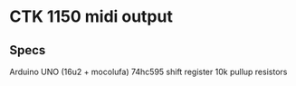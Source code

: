 # CTK 1150 midi output

## Specs
Arduino UNO (16u2 + mocolufa)
74hc595 shift register
10k pullup resistors

